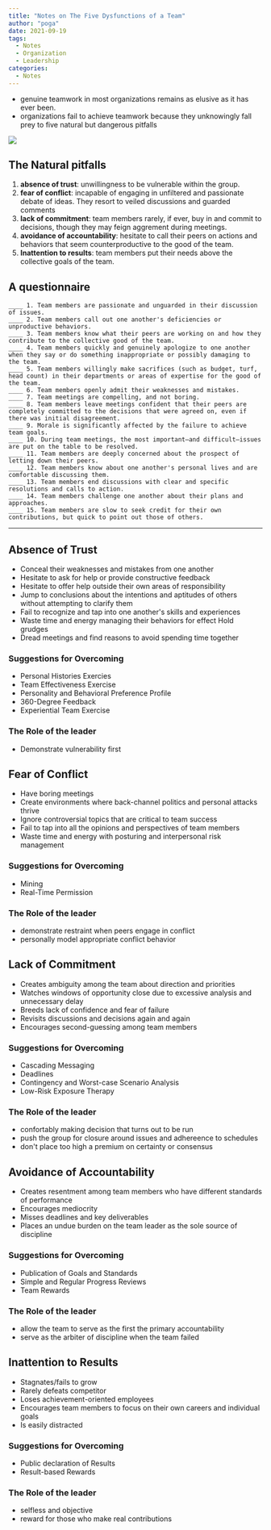 ```yaml
---
title: "Notes on The Five Dysfunctions of a Team"
author: "poga"
date: 2021-09-19
tags:
  - Notes
  - Organization
  - Leadership
categories:
  - Notes
---
```


* genuine teamwork in most organizations remains as elusive as it has ever been.
* organizations fail to achieve teamwork because they unknowingly fall prey to five natural but dangerous pitfalls

![](/post/2021-09-19_notes_on_the_five_dysfunctions_of_a_team/0.png)

## The Natural pitfalls

1. **absence of trust**: unwillingness to be vulnerable within the group.
2. **fear of conflict**: incapable of engaging in unfiltered and passionate debate of ideas. They resort to veiled discussions and guarded comments
3. **lack of commitment**: team members rarely, if ever, buy in and commit to decisions, though they may feign aggrement during meetings.
4. **avoidance of accountability**: hesitate to call their peers on actions and behaviors that seem counterproductive to the good of the team.
5. **Inattention to results**: team members put their needs above the collective goals of the team.


## A questionnaire

```
____ 1. Team members are passionate and unguarded in their discussion of issues.
____ 2. Team members call out one another's deficiencies or unproductive behaviors.
____ 3. Team members know what their peers are working on and how they contribute to the collective good of the team.
____ 4. Team members quickly and genuinely apologize to one another when they say or do something inappropriate or possibly damaging to the team.
____ 5. Team members willingly make sacrifices (such as budget, turf, head count) in their departments or areas of expertise for the good of the team.
____ 6. Team members openly admit their weaknesses and mistakes.
____ 7. Team meetings are compelling, and not boring.
____ 8. Team members leave meetings confident that their peers are completely committed to the decisions that were agreed on, even if there was initial disagreement.
____ 9. Morale is significantly affected by the failure to achieve team goals.
____ 10. During team meetings, the most important—and difficult—issues are put on the table to be resolved.
____ 11. Team members are deeply concerned about the prospect of letting down their peers.
____ 12. Team members know about one another's personal lives and are comfortable discussing them.
____ 13. Team members end discussions with clear and specific resolutions and calls to action.
____ 14. Team members challenge one another about their plans and approaches.
____ 15. Team members are slow to seek credit for their own contributions, but quick to point out those of others.
```

---

## Absence of Trust

* Conceal their weaknesses and mistakes from one another
* Hesitate to ask for help or provide constructive feedback
* Hesitate to offer help outside their own areas of responsibility
* Jump to conclusions about the intentions and aptitudes of others without attempting to clarify them
* Fail to recognize and tap into one another's skills and experiences
* Waste time and energy managing their behaviors for effect Hold grudges
* Dread meetings and find reasons to avoid spending time together

### Suggestions for Overcoming

* Personal Histories Exercies
* Team Effectiveness Exercise
* Personality and Behavioral Preference Profile
* 360-Degree Feedback
* Experiential Team Exercise

### The Role of the leader

* Demonstrate vulnerability first

## Fear of Conflict

* Have boring meetings
* Create environments where back-channel politics and personal attacks thrive
* Ignore controversial topics that are critical to team success
* Fail to tap into all the opinions and perspectives of team members
* Waste time and energy with posturing and interpersonal risk management

### Suggestions for Overcoming

* Mining
* Real-Time Permission

### The Role of the leader

* demonstrate restraint when peers engage in conflict
* personally model appropriate conflict behavior

## Lack of Commitment

* Creates ambiguity among the team about direction and priorities
* Watches windows of opportunity close due to excessive analysis and unnecessary delay
* Breeds lack of confidence and fear of failure
* Revisits discussions and decisions again and again
* Encourages second-guessing among team members

### Suggestions for Overcoming

* Cascading Messaging
* Deadlines
* Contingency and Worst-case Scenario Analysis
* Low-Risk Exposure Therapy

### The Role of the leader

* confortably making decision that turns out to be run
* push the group for closure around issues and adhereence to schedules
* don't place too high a premium on certainty or consensus

## Avoidance of Accountability

* Creates resentment among team members who have different standards of performance
* Encourages mediocrity
* Misses deadlines and key deliverables
* Places an undue burden on the team leader as the sole source of discipline

### Suggestions for Overcoming

* Publication of Goals and Standards
* Simple and Regular Progress Reviews
* Team Rewards

### The Role of the leader

* allow the team to serve as the first the primary accountability
* serve as the arbiter of discipline when the team failed

## Inattention to Results

* Stagnates/fails to grow
* Rarely defeats competitor
* Loses achievement-oriented employees
* Encourages team members to focus on their own careers and individual goals
* Is easily distracted

### Suggestions for Overcoming

* Public declaration of Results
* Result-based Rewards

### The Role of the leader

* selfless and objective
* reward for those who make real contributions
